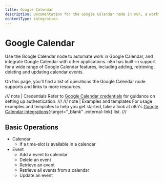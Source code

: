 ```yaml
---
title: Google Calendar
description: Documentation for the Google Calendar node in n8n, a workflow automation platform. Includes details of operations and configuration, and links to examples and credentials information.
contentType: integration
---
```


# Google Calendar

Use the Google Calendar node to automate work in Google Calendar, and integrate Google Calendar with other applications. n8n has built-in support for a wide range of Google Calendar features, including adding, retrieving, deleting and updating calendar events.

On this page, you'll find a list of operations the Google Calendar node supports and links to more resources.

/// note | Credentials
Refer to [Google Calendar credentials](/integrations/builtin/credentials/google/) for guidance on setting up authentication. 
///
/// note | Examples and templates
For usage examples and templates to help you get started, take a look at n8n's [Google Calendar integrations](https://n8n.io/integrations/google-calendar/){:target="_blank" .external-link} list.
///

## Basic Operations

* Calendar
    * If a time-slot is available in a calendar
* Event
    * Add a event to calendar
    * Delete an event
    * Retrieve an event
    * Retrieve all events from a calendar
    * Update an event
